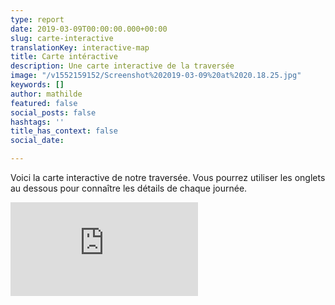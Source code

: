 ```yaml
---
type: report
date: 2019-03-09T00:00:00.000+00:00
slug: carte-interactive
translationKey: interactive-map
title: Carte intéractive
description: Une carte interactive de la traversée
image: "/v1552159152/Screenshot%202019-03-09%20at%2020.18.25.jpg"
keywords: []
author: mathilde
featured: false
social_posts: false
hashtags: ''
title_has_context: false
social_date: 

---
```

Voici la carte interactive de notre traversée. Vous pourrez utiliser les onglets au dessous pour connaître les détails de chaque journée. 

<iframe class="youtube" src="https://ridewithgps.com/embeds?type=event&defaultShowAll=true&overlay=terrain&eventId=76769&title=Great%20Himalaya%20Trail&metricUnits=true&sampleGraph=true&hideFullLink=1" style="border: none;" scrolling="no"></iframe>